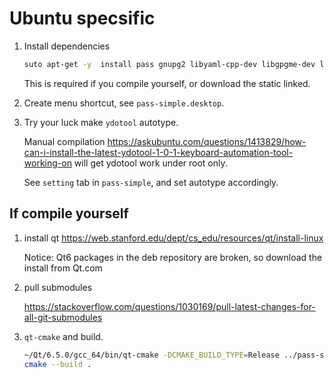 # Ubuntu specsific

1. Install dependencies

    ```bash
    suto apt-get -y  install pass gnupg2 libyaml-cpp-dev libgpgme-dev libgpgmepp-dev
    ```

    This is required if you compile yourself, or download the static linked.

2. Create menu shortcut, see `pass-simple.desktop`.
3. Try your luck make `ydotool` autotype.

    Manual compilation <https://askubuntu.com/questions/1413829/how-can-i-install-the-latest-ydotool-1-0-1-keyboard-automation-tool-working-on> 
    will get ydotool work under root only.

    See `setting` tab in `pass-simple`, and set autotype accordingly.

## If compile yourself

1. install qt <https://web.stanford.edu/dept/cs_edu/resources/qt/install-linux>

    Notice: Qt6 packages in the deb repository are broken, so download the install from Qt.com

2. pull submodules

    <https://stackoverflow.com/questions/1030169/pull-latest-changes-for-all-git-submodules>

3. `qt-cmake` and build.

    ```bash
    ~/Qt/6.5.0/gcc_64/bin/qt-cmake -DCMAKE_BUILD_TYPE=Release ../pass-simple-qt/
    cmake --build .
    ```

